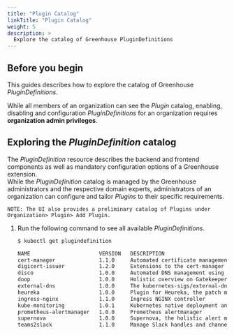 ```yaml
---
title: "Plugin Catalog"
linkTitle: "Plugin Catalog"
weight: 5
description: >
  Explore the catalog of Greenhouse PluginDefinitions
---
```


## Before you begin

This guides describes how to explore the catalog of Greenhouse _PluginDefinitions_.

While all members of an organization can see the _Plugin_ catalog, enabling, disabling and configuration _PluginDefinitions_ for an organization requires **organization admin privileges**.

## Exploring the _PluginDefinition_ catalog

The _PluginDefinition_ resource describes the backend and frontend components as well as mandatory configuration options of a Greenhouse extension.  
While the _PluginDefinition_ catalog is managed by the Greenhouse administrators and the respective domain experts, administrators of an organization can configure and tailor _Plugins_ to their specific requirements.

```text
NOTE: The UI also provides a preliminary catalog of Plugins under Organization> Plugin> Add Plugin.
```

1. Run the following command to see all available _PluginDefinitions_.

   ```bash
   $ kubectl get plugindefinition

   NAME                      VERSION   DESCRIPTION                                                                                                  AGE
   cert-manager              1.1.0     Automated certificate management in Kubernetes                                                               182d
   digicert-issuer           1.2.0     Extensions to the cert-manager for DigiCert support                                                          182d
   disco                     1.0.0     Automated DNS management using the Designate Ingress CNAME operator (DISCO)                                  179d
   doop                      1.0.0     Holistic overview on Gatekeeper policies and violations                                                      177d
   external-dns              1.0.0     The kubernetes-sigs/external-dns plugin.                                                                     186d
   heureka                   1.0.0     Plugin for Heureka, the patch management system.                                                             177d
   ingress-nginx             1.1.0     Ingress NGINX controller                                                                                     187d
   kube-monitoring           1.0.1     Kubernetes native deployment and management of Prometheus, Alertmanager and related monitoring components.   51d
   prometheus-alertmanager   1.0.0     Prometheus alertmanager                                                                                      60d
   supernova                 1.0.0     Supernova, the holistic alert management UI                                                                  187d
   teams2slack               1.1.0     Manage Slack handles and channels based on Greenhouse teams and their members                                115d
   ```
